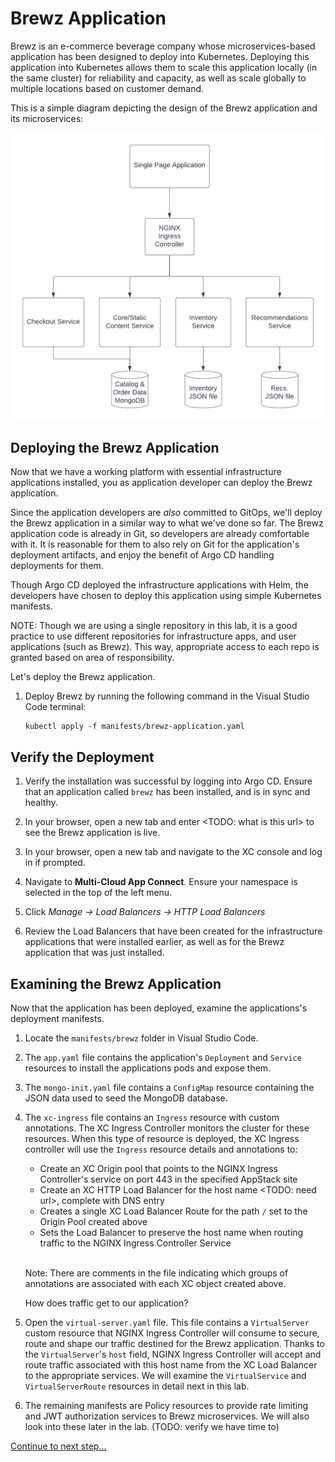 # Brewz Application

Brewz is an e-commerce beverage company whose microservices-based application has been designed to deploy into Kubernetes. Deploying this application into Kubernetes allows them to scale this application locally (in the same cluster) for reliability and capacity, as well as scale globally to multiple locations based on customer demand.

This is a simple diagram depicting the design of the Brewz application and its microservices:

<img src="assets/brewz-architecture.png" alt="Brewz application architecture" width="600"/>

## Deploying the Brewz Application

Now that we have a working platform with essential infrastructure applications installed, you as application developer can deploy the Brewz application.

Since the application developers are *also* committed to GitOps, we'll deploy the Brewz application in a similar way to what we've done so far. The Brewz application code is already in Git, so developers are already comfortable with it. It is reasonable for them to also rely on Git for the application's deployment artifacts, and enjoy the benefit of Argo CD handling deployments for them.

Though Argo CD deployed the infrastructure applications with Helm, the developers have chosen to deploy this application using simple Kubernetes manifests.

NOTE: Though we are using a single repository in this lab, it is a good practice to use different repositories for infrastructure apps, and user applications (such as Brewz). This way, appropriate access to each repo is granted based on area of responsibility.

Let's deploy the Brewz application.

1. Deploy Brewz by running the following command in the Visual Studio Code terminal:

    ```shell
    kubectl apply -f manifests/brewz-application.yaml
    ```

## Verify the Deployment

1. Verify the installation was successful by logging into Argo CD. Ensure that an application called `brewz` has been installed, and is in sync and healthy.

1. In your browser, open a new tab and enter <TODO: what is this url> to see the Brewz application is live.

1. In your browser, open a new tab and navigate to the XC console and log in if prompted.

1. Navigate to **Multi-Cloud App Connect**. Ensure your namespace is selected in the top of the left menu.

1. Click *Manage -> Load Balancers -> HTTP Load Balancers*

1. Review the Load Balancers that have been created for the infrastructure applications that were installed earlier, as well as for the Brewz application that was just installed.

## Examining the Brewz Application

Now that the application has been deployed, examine the applications's deployment manifests.

1. Locate the `manifests/brewz` folder in Visual Studio Code.

1. The `app.yaml` file contains the application's `Deployment` and `Service` resources to install the applications pods and expose them.

1. The `mongo-init.yaml` file contains a `ConfigMap` resource containing the JSON data used to seed the MongoDB database.

1. The `xc-ingress` file contains an `Ingress` resource with custom annotations. The XC Ingress Controller monitors the cluster for these resources. When this type of resource is deployed, the XC Ingress controller will use the `Ingress` resource details and annotations to:
    - Create an XC Origin pool that points to the NGINX Ingress Controller's service on port 443 in the specified AppStack site
    - Create an XC HTTP Load Balancer for the host name <TODO: need url>, complete with DNS entry
    - Creates a single XC Load Balancer Route for the path `/` set to the Origin Pool created above
    - Sets the Load Balancer to preserve the host name when routing traffic to the NGINX Ingress Controller Service

    <br>

    Note: There are comments in the file indicating which groups of annotations are associated with each XC object created above.

    How does traffic get to our application?

1. Open the `virtual-server.yaml` file. This file contains a `VirtualServer` custom resource that NGINX Ingress Controller will consume to secure, route and shape our traffic destined for the Brewz application. Thanks to the `VirtualServer`'s `host` field, NGINX Ingress Controller will accept and route traffic associated with this host name from the XC Load Balancer to the appropriate services. We will examine the `VirtualService` and `VirtualServerRoute` resources in detail next in this lab.

1. The remaining manifests are Policy resources to provide rate limiting and JWT authorization services to Brewz microservices. We will also look into these later in the lab. (TODO: verify we have time to)

[Continue to next step...](virtualserver.md)
